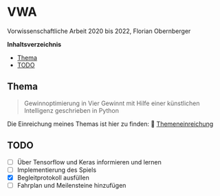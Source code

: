 # VWA

Vorwissenschaftliche Arbeit 2020 bis 2022, Florian Obernberger

**Inhaltsverzeichnis**

- [Thema](#thema)
- [TODO](#todo)

## Thema

> Gewinnoptimierung in Vier Gewinnt mit Hilfe einer künstlichen
> Intelligenz geschrieben in Python

Die Einreichung meines Themas ist hier zu finden:
:link: [Themeneinreichung](../main/thema.md)

## TODO

- [ ] Über Tensorflow und Keras informieren und lernen
- [ ] Implementierung des Spiels
- [x] Begleitprotokoll ausfüllen
- [ ] Fahrplan und Meilensteine hinzufügen
